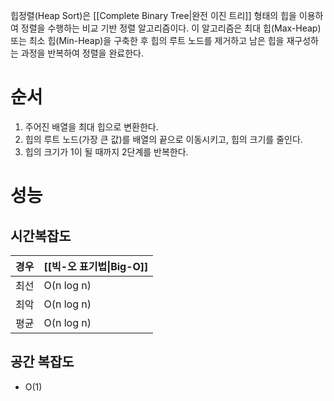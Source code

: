 힙정렬(Heap Sort)은 [[Complete Binary Tree|완전 이진 트리]] 형태의 힙을 이용하여 정렬을 수행하는 비교 기반 정렬 알고리즘이다.
이 알고리즘은 최대 힙(Max-Heap) 또는 최소 힙(Min-Heap)을 구축한 후 힙의 루트 노드를 제거하고 남은 힙을 재구성하는 과정을 반복하여 정렬을 완료한다.
# 순서
1. 주어진 배열을 최대 힙으로 변환한다.
2. 힙의 루트 노드(가장 큰 값)를 배열의 끝으로 이동시키고, 힙의 크기를 줄인다.
3. 힙의 크기가 1이 될 때까지 2단계를 반복한다.
# 성능
## 시간복잡도

| 경우  | [[빅-오 표기법\|Big-O]] |
| --- | ------------------ |
| 최선  | O(n log n)         |
| 최악  | O(n log n)         |
| 평균  | O(n log n)         |
## 공간 복잡도
- O(1)